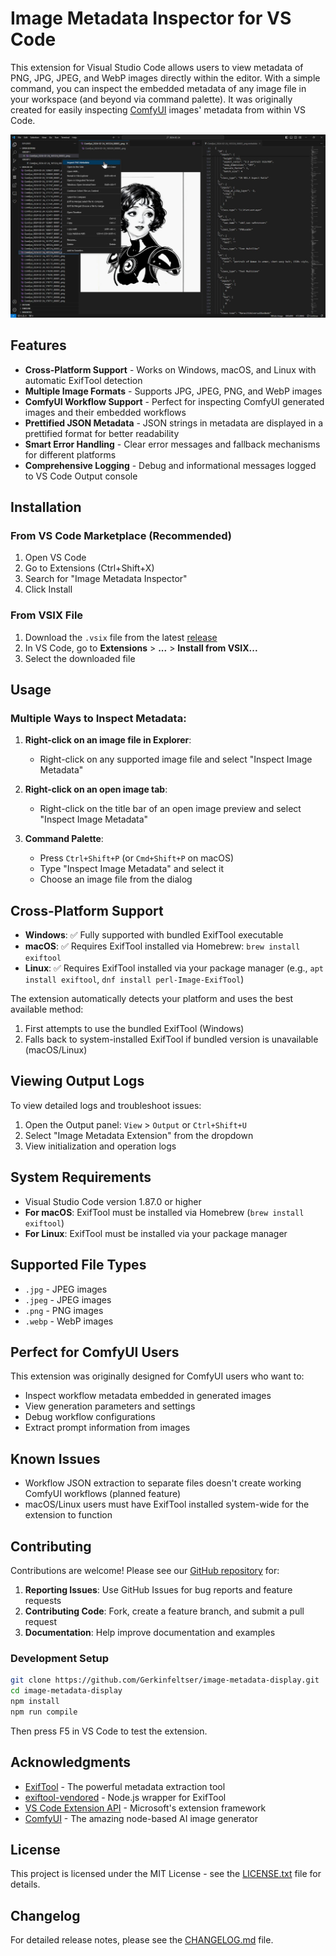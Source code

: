 # Image Metadata Inspector for VS Code

This extension for Visual Studio Code allows users to view metadata of PNG, JPG, JPEG, and WebP images directly within the editor. With a simple command, you can inspect the embedded metadata of any image file in your workspace (and beyond via command palette). It was originally created for easily inspecting [ComfyUI](https://github.com/comfyanonymous/ComfyUI) images' metadata from within VS Code.

!["Inspect JPG, PNG & WEBP Metadata via explorer right-click"](images/explorer_example.jpg)

## Features

- **Cross-Platform Support** - Works on Windows, macOS, and Linux with automatic ExifTool detection
- **Multiple Image Formats** - Supports JPG, JPEG, PNG, and WebP images
- **ComfyUI Workflow Support** - Perfect for inspecting ComfyUI generated images and their embedded workflows
- **Prettified JSON Metadata** - JSON strings in metadata are displayed in a prettified format for better readability
- **Smart Error Handling** - Clear error messages and fallback mechanisms for different platforms
- **Comprehensive Logging** - Debug and informational messages logged to VS Code Output console

## Installation

### From VS Code Marketplace (Recommended)
1. Open VS Code
2. Go to Extensions (Ctrl+Shift+X)
3. Search for "Image Metadata Inspector"
4. Click Install

### From VSIX File
1. Download the `.vsix` file from the latest [release](https://github.com/Gerkinfeltser/image-metadata-display/releases)
2. In VS Code, go to **Extensions** > **...** > **Install from VSIX...**
3. Select the downloaded file

## Usage

### Multiple Ways to Inspect Metadata:

1. **Right-click on an image file in Explorer**:
   - Right-click on any supported image file and select "Inspect Image Metadata"

2. **Right-click on an open image tab**:
   - Right-click on the title bar of an open image preview and select "Inspect Image Metadata"

3. **Command Palette**:
   - Press `Ctrl+Shift+P` (or `Cmd+Shift+P` on macOS)
   - Type "Inspect Image Metadata" and select it
   - Choose an image file from the dialog

## Cross-Platform Support

- **Windows**: ✅ Fully supported with bundled ExifTool executable
- **macOS**: ✅ Requires ExifTool installed via Homebrew: `brew install exiftool`
- **Linux**: ✅ Requires ExifTool installed via your package manager (e.g., `apt install exiftool`, `dnf install perl-Image-ExifTool`)

The extension automatically detects your platform and uses the best available method:
1. First attempts to use the bundled ExifTool (Windows)
2. Falls back to system-installed ExifTool if bundled version is unavailable (macOS/Linux)

## Viewing Output Logs

To view detailed logs and troubleshoot issues:

1. Open the Output panel: `View` > `Output` or `Ctrl+Shift+U`
2. Select "Image Metadata Extension" from the dropdown
3. View initialization and operation logs

## System Requirements

- Visual Studio Code version 1.87.0 or higher
- **For macOS**: ExifTool must be installed via Homebrew (`brew install exiftool`)
- **For Linux**: ExifTool must be installed via your package manager

## Supported File Types

- `.jpg` - JPEG images
- `.jpeg` - JPEG images  
- `.png` - PNG images
- `.webp` - WebP images

## Perfect for ComfyUI Users

This extension was originally designed for ComfyUI users who want to:
- Inspect workflow metadata embedded in generated images
- View generation parameters and settings
- Debug workflow configurations
- Extract prompt information from images

## Known Issues

- Workflow JSON extraction to separate files doesn't create working ComfyUI workflows (planned feature)
- macOS/Linux users must have ExifTool installed system-wide for the extension to function

## Contributing

Contributions are welcome! Please see our [GitHub repository](https://github.com/Gerkinfeltser/image-metadata-display) for:

1. **Reporting Issues**: Use GitHub Issues for bug reports and feature requests
2. **Contributing Code**: Fork, create a feature branch, and submit a pull request
3. **Documentation**: Help improve documentation and examples

### Development Setup

```bash
git clone https://github.com/Gerkinfeltser/image-metadata-display.git
cd image-metadata-display
npm install
npm run compile
```

Then press F5 in VS Code to test the extension.

## Acknowledgments

- [ExifTool](https://exiftool.org/) - The powerful metadata extraction tool
- [exiftool-vendored](https://www.npmjs.com/package/exiftool-vendored) - Node.js wrapper for ExifTool
- [VS Code Extension API](https://code.visualstudio.com/api) - Microsoft's extension framework
- [ComfyUI](https://github.com/comfyanonymous/ComfyUI) - The amazing node-based AI image generator

## License

This project is licensed under the MIT License - see the [LICENSE.txt](LICENSE.txt) file for details.

## Changelog

For detailed release notes, please see the [CHANGELOG.md](CHANGELOG.md) file.